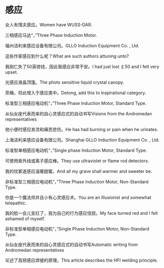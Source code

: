 # 感应

<p><span class="chinese">女人有懦夫感应。</span><span class="english">Women have WUSS-DAR.</span></p>

<p><span class="chinese">三相感应马达“，”</span><span class="english">Three Phase Induction Motor.</span></p>

<p><span class="chinese">福州洁利来感应设备有限公司。</span><span class="english">GLLO Induction Equipment Co. , Ltd.</span></p>

<p><span class="chinese">这些作家感应到什么呢？</span><span class="english">What are such authors attuning unto?</span></p>

<p><span class="chinese">我刚亡失了50英镑钱，因此我感应非常不安。</span><span class="english">I had just lost ￡50 and I felt very upset.</span></p>

<p><span class="chinese">光感应液晶顶篷。</span><span class="english">The photo sensitive liquid crystal canopy.</span></p>

<p><span class="chinese">茶桶，将此增入于感应类中。</span><span class="english">Detong, add this to inspirational category.</span></p>

<p><span class="chinese">标准型三相感应电动机“，”</span><span class="english">Three Phase Induction Motor, Standard Type.</span></p>

<p><span class="chinese">从仙女座代表而来的自心灵感应式的自动书写</span><span class="english">Visions from the Andromedan representatives</span></p>

<p><span class="chinese">他小便时感应发烫和痛苦悲伤。</span><span class="english">He has had burning or pain when he urinates.</span></p>

<p><span class="chinese">上海洁利来感应设备有限公司。</span><span class="english">Shanghai GLLO Induction Equipment Co. , Ltd.</span></p>

<p><span class="chinese">标准型单相感应电动机“，”</span><span class="english">Single phase Induction Motor, Standard Type.</span></p>

<p><span class="chinese">可使用紫外线或离子感应棒。</span><span class="english">They use ultraviolet or flame rod detectors.</span></p>

<p><span class="chinese">我的坟冢遂感应温暖甜蜜。</span><span class="english">And all my grave shall warmer and sweeter be.</span></p>

<p><span class="chinese">非标准型三相感应电动机“，”</span><span class="english">Three Phase Induction Motor, Non-Standard Type.</span></p>

<p><span class="chinese">你是一个魔法师并且小有心灵感应术。</span><span class="english">You are an Illusionist and somewhat telepathic.</span></p>

<p><span class="chinese">我的脸一会儿变红了，我为自己的行为感应忸捏。</span><span class="english">My face turned red and I felt ashamed of myself.</span></p>

<p><span class="chinese">非标准型单相感应电动机“，”</span><span class="english">Single Phase Induction Motor, Non-Standard Type.</span></p>

<p><span class="chinese">从仙女座代表而来的自心灵感应式的自动书写</span><span class="english">Automatic writing from Andromedan representatives</span></p>

<p><span class="chinese">论述了高频感应焊接的原理。</span><span class="english">This article describes the HFI welding principle.</span></p>

